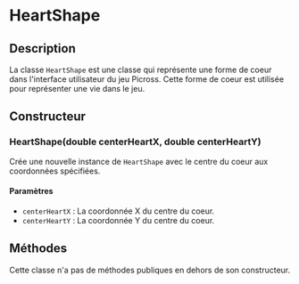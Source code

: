 # HeartShape

## Description

La classe `HeartShape` est une classe qui représente une forme de coeur dans l'interface utilisateur du jeu Picross.
Cette forme de coeur est utilisée pour représenter une vie dans le jeu.

## Constructeur

### HeartShape(double centerHeartX, double centerHeartY)

Crée une nouvelle instance de `HeartShape` avec le centre du coeur aux coordonnées spécifiées.

#### Paramètres

- `centerHeartX` : La coordonnée X du centre du coeur.
- `centerHeartY` : La coordonnée Y du centre du coeur.

## Méthodes

Cette classe n'a pas de méthodes publiques en dehors de son constructeur.